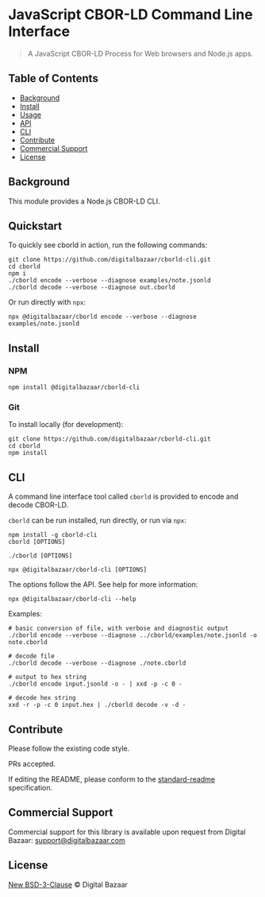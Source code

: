 # JavaScript CBOR-LD Command Line Interface

> A JavaScript CBOR-LD Process for Web browsers and Node.js apps.

## Table of Contents

- [Background](#background)
- [Install](#install)
- [Usage](#usage)
- [API](#api)
- [CLI](#cli)
- [Contribute](#contribute)
- [Commercial Support](#commercial-support)
- [License](#license)

## Background

This module provides a Node.js CBOR-LD CLI.

## Quickstart

To quickly see cborld in action, run the following commands:

```
git clone https://github.com/digitalbazaar/cborld-cli.git
cd cborld
npm i
./cborld encode --verbose --diagnose examples/note.jsonld
./cborld decode --verbose --diagnose out.cborld
```

Or run directly with `npx`:
```
npx @digitalbazaar/cborld encode --verbose --diagnose examples/note.jsonld
```

## Install

### NPM

```
npm install @digitalbazaar/cborld-cli
```

### Git

To install locally (for development):

```
git clone https://github.com/digitalbazaar/cborld-cli.git
cd cborld
npm install
```

## CLI

A command line interface tool called `cborld` is provided to encode and decode
CBOR-LD.

`cborld` can be run installed, run directly, or run via `npx`:

```
npm install -g cborld-cli
cborld [OPTIONS]
```
```
./cborld [OPTIONS]
```
```
npx @digitalbazaar/cborld-cli [OPTIONS]
```

The options follow the API. See help for more information:

```
npx @digitalbazaar/cborld-cli --help
```

Examples:

```
# basic conversion of file, with verbose and diagnostic output
./cborld encode --verbose --diagnose ../cborld/examples/note.jsonld -o note.cborld

# decode file
./cborld decode --verbose --diagnose ./note.cborld

# output to hex string
./cborld encode input.jsonld -o - | xxd -p -c 0 -

# decode hex string
xxd -r -p -c 0 input.hex | ./cborld decode -v -d -
```

## Contribute

Please follow the existing code style.

PRs accepted.

If editing the README, please conform to the
[standard-readme](https://github.com/RichardLitt/standard-readme) specification.

## Commercial Support

Commercial support for this library is available upon request from
Digital Bazaar: support@digitalbazaar.com

## License

[New BSD-3-Clause](LICENSE) © Digital Bazaar
